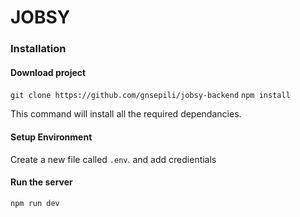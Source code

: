 # JOBSY

### Installation 

#### Download project

`git clone https://github.com/gnsepili/jobsy-backend`
`npm install`

This command will install all the required dependancies.

#### Setup Environment
Create a new file called `.env`. and add credientials 

#### Run the server
`npm run dev`
